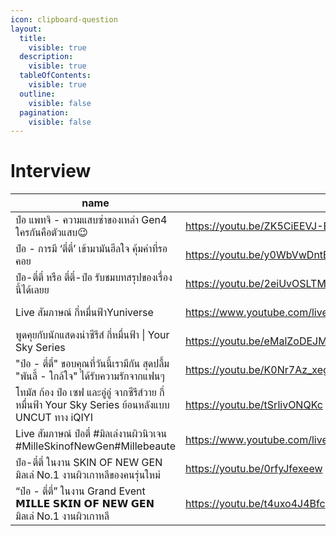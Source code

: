 ```yaml
---
icon: clipboard-question
layout:
  title:
    visible: true
  description:
    visible: true
  tableOfContents:
    visible: true
  outline:
    visible: false
  pagination:
    visible: false
---
```


# Interview

<table data-column-title-hidden data-view="cards"><thead><tr><th>name</th><th data-hidden data-card-target data-type="content-ref"></th><th data-hidden data-card-cover data-type="files"></th></tr></thead><tbody> <tr><td>ป๋อ แพทจิ - ความแสบซ่าของเหล่า Gen4 ใครกันคือตัวแสบ😉</td><td><a href="https://youtu.be/ZK5CiEEVJ-E">https://youtu.be/ZK5CiEEVJ-E</a></td><td><a href="../.gitbook/assets/it-1.jpg">it-1.jpg</a></td></tr> <tr><td>ป๋อ - การมี ‘ตี๋ตี๋’ เข้ามามันฮีลใจ คุ้มค่าที่รอคอย</td><td><a href=https://youtu.be/y0WbVwDntEg>https://youtu.be/y0WbVwDntEg</a></td><td><a href=../.gitbook/assets/it-2.jpg>it-2.jpg</a></td></tr> <tr><td>ป๋อ-ตี๋ตี๋ หรือ ตี๋ตี๋-ป๋อ รับชมบทสรุปของเรื่องนี้ได้เลยย</td><td><a href=https://youtu.be/2eiUvOSLTMc>https://youtu.be/2eiUvOSLTMc</a></td><td><a href=../.gitbook/assets/it-3.jpg>it-3.jpg</a></td></tr> <tr><td>Live สัมภาษณ์ กี่หมื่นฟ้าYuniverse</td><td><a href=https://www.youtube.com/live/kGnnkACaP1g>https://www.youtube.com/live/kGnnkACaP1g</a></td><td><a href=../.gitbook/assets/it-4.jpg>it-4.jpg</a></td></tr> <tr><td>พูดคุยกับนักแสดงนำซีรีส์ กี่หมื่นฟ้า | Your Sky Series</td><td><a href=https://youtu.be/eMalZoDEJMc>https://youtu.be/eMalZoDEJMc</a></td><td><a href=../.gitbook/assets/it-5.jpg>it-5.jpg</a></td></tr> <tr><td>"ป๋อ - ตี๋ตี๋" ขอบคุณที่วันนี้เรามีกัน สุดปลื้ม "พันลี้ - ใกล้ใจ" ได้รับความรักจากแฟนๆ</td><td><a href=https://youtu.be/K0Nr7Az_xeg>https://youtu.be/K0Nr7Az_xeg</a></td><td><a href=../.gitbook/assets/it-6.jpg>it-6.jpg</a></td></tr> <tr><td>โทมัส ก้อง ป๋อ เซฟ และอู๋อู๋ จากซีรีส์วาย กี่หมื่นฟ้า Your Sky Series ย้อนหลังแบบ UNCUT ทาง iQIYI</td><td><a href=https://youtu.be/tSrlivONQKc>https://youtu.be/tSrlivONQKc</a></td><td><a href=../.gitbook/assets/it-7.jpg>it-7.jpg</a></td></tr> <tr><td>Live สัมภาษณ์ ป๋อตี๋ #มิลเล่งานผิวนิวเจน #MilleSkinofNewGen#Millebeaute</td><td><a href=https://www.youtube.com/live/jZQ8bnhhNKM>https://www.youtube.com/live/jZQ8bnhhNKM</a></td><td><a href=../.gitbook/assets/it-8.jpg>it-8.jpg</a></td></tr> <tr><td>ป๋อ-ตี๋ตี๋ ในงาน SKIN OF NEW GEN มิลเล่ No.1 งานผิวเกาหลีของคนรุ่นใหม่</td><td><a href=https://youtu.be/0rfyJfexeew>https://youtu.be/0rfyJfexeew</a></td><td><a href=../.gitbook/assets/it-9.jpg>it-9.jpg</a></td></tr> <tr><td>“ป๋อ - ตี๋ตี๋” ในงาน Grand Event 𝗠𝗜𝗟𝗟𝗘 𝗦𝗞𝗜𝗡 𝗢𝗙 𝗡𝗘𝗪 𝗚𝗘𝗡 มิลเล่ No.1 งานผิวเกาหลี</td><td><a href=https://youtu.be/t4uxo4J4Bfc>https://youtu.be/t4uxo4J4Bfc</a></td><td><a href=../.gitbook/assets/it-10.jpg>it-10.jpg</a></td></tr> </tbody></table>

